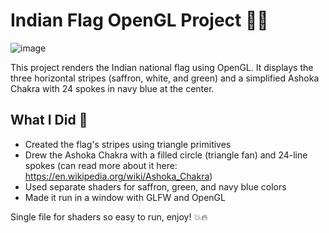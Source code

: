 # Indian Flag OpenGL Project 👨‍💻

![image](https://github.com/user-attachments/assets/58cae741-b480-41cf-b858-290b615470ef)


This project renders the Indian national flag using OpenGL. It displays the three horizontal stripes (saffron, white, and green) and a simplified Ashoka Chakra with 24 spokes in navy blue at the center.

## What I Did 🚩
- Created the flag's stripes using triangle primitives
- Drew the Ashoka Chakra with a filled circle (triangle fan) and 24-line spokes (can read more about it here: https://en.wikipedia.org/wiki/Ashoka_Chakra)
- Used separate shaders for saffron, green, and navy blue colors
- Made it run in a window with GLFW and OpenGL

Single file for shaders so easy to run, enjoy! 💥🔥
